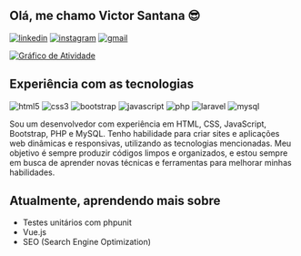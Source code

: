 ## Olá, me chamo Victor Santana 😎

[![linkedin](https://img.shields.io/badge/LinkedIn-0077B5?style=for-the-badge&logo=linkedin&logoColor=white)](https://www.linkedin.com/in/victor-santana-tech)
[![instagram](https://img.shields.io/badge/Instagram-E4405F?style=for-the-badge&logo=instagram&logoColor=white)](https://www.instagram.com/victo_rsantana/)
[![gmail](https://img.shields.io/badge/Gmail-D14836?style=for-the-badge&logo=gmail&logoColor=white)](https://mail.google.com/mail/u/?authuser=santanav589@gmail.com)

[![Gráfico de Atividade](https://activity-graph.herokuapp.com/graph?username=victor-santana-tech&bg_color=ffffff&color=4c71f2&line=4c71f2&point=ffffff&hide_border=true)](https://www.linkedin.com/in/victor-santana-tech)

## Experiência com as tecnologias

![html5](https://img.shields.io/badge/HTML5-E34F26?style=for-the-badge&logo=html5&logoColor=white)
![css3](https://img.shields.io/badge/CSS3-1572B6?style=for-the-badge&logo=css3&logoColor=white)
![bootstrap](https://img.shields.io/badge/Bootstrap-563D7C?style=for-the-badge&logo=bootstrap&logoColor=white)
![javascript](https://img.shields.io/badge/JavaScript-0000a28?style=for-the-badge&logo=javascript&logoColor=white)
![php](https://img.shields.io/badge/PHP-777BB4?style=for-the-badge&logo=php&logoColor=white)
![laravel](https://img.shields.io/badge/Laravel-FF2D20?style=for-the-badge&logo=laravel&logoColor=white)
![mysql](https://img.shields.io/badge/MySQL-00000F?style=for-the-badge&logo=mysql&logoColor=white)

 Sou um desenvolvedor com experiência em HTML, CSS, JavaScript, Bootstrap, PHP e MySQL. Tenho habilidade para criar sites e aplicações web dinâmicas e responsivas, utilizando as tecnologias mencionadas. Meu objetivo é sempre produzir códigos limpos e organizados, e estou sempre em busca de aprender novas técnicas e ferramentas para melhorar minhas habilidades.

## Atualmente, aprendendo mais sobre
- Testes unitários com phpunit
- Vue.js
- SEO (Search Engine Optimization)
